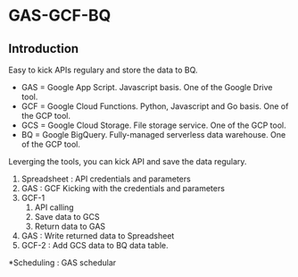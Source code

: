 # GAS-GCF-BQ



## Introduction

Easy to kick APIs regulary and store the data to BQ. 

- GAS = Google App Script. Javascript basis. One of the Google Drive tool.
- GCF = Google Cloud Functions. Python, Javascript and Go basis. One of the GCP tool.
- GCS = Google Cloud Storage. File storage service. One of the GCP tool.
- BQ = Google BigQuery. Fully-managed serverless data warehouse. One of the GCP tool.

Leverging the tools, you can kick API and save the data regulary.

1. Spreadsheet : API credentials and parameters
2. GAS : GCF Kicking with the credentials and parameters
3. GCF-1
   1. API calling
   2. Save data to GCS
   3. Return data to GAS
4. GAS : Write returned data to Spreadsheet
5. GCF-2 : Add GCS data to BQ data table.

*Scheduling : GAS schedular

